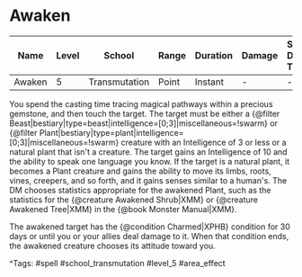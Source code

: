 # Awaken

| Name | Level | School | Range | Duration | Damage | Save DC & Type |
|------|-------|--------|-------|----------|--------|----------------|
| Awaken | 5 | Transmutation | Point | Instant | - | - |

You spend the casting time tracing magical pathways within a precious gemstone, and then touch the target. The target must be either a {@filter Beast|bestiary|type=beast|intelligence=[0;3]|miscellaneous=!swarm} or {@filter Plant|bestiary|type=plant|intelligence=[0;3]|miscellaneous=!swarm} creature with an Intelligence of 3 or less or a natural plant that isn't a creature. The target gains an Intelligence of 10 and the ability to speak one language you know. If the target is a natural plant, it becomes a Plant creature and gains the ability to move its limbs, roots, vines, creepers, and so forth, and it gains senses similar to a human's. The DM chooses statistics appropriate for the awakened Plant, such as the statistics for the {@creature Awakened Shrub|XMM} or {@creature Awakened Tree|XMM} in the {@book Monster Manual|XMM}.

The awakened target has the {@condition Charmed|XPHB} condition for 30 days or until you or your allies deal damage to it. When that condition ends, the awakened creature chooses its attitude toward you.

^Tags: #spell #school_transmutation #level_5 #area_effect